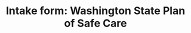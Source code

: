 ---
layout: layouts/resource.njk
title: "Intake form: Washington State Plan of Safe Care"
filetype: url
url: https://drive.google.com/file/d/1Tn5AjiXSaKAYlFH2wS5Qrkc1SI4xoiR1/view?usp=share_link
file: /images/washington-state-plan-of-safe-care-intake-form-15-491.pdf
tags:
  - resource
  - prevention
description: Intake form used in Washington State when newborns are exposed to substances prenatally.
---